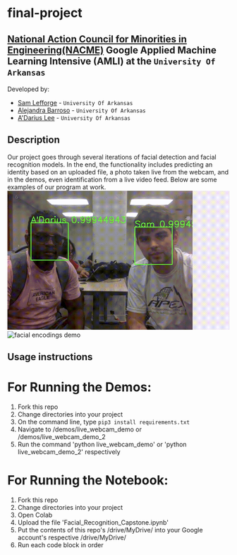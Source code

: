 <!--
Name of your teams' final project
-->
# final-project
## [National Action Council for Minorities in Engineering(NACME)](https://www.nacme.org) Google Applied Machine Learning Intensive (AMLI) at the `University Of Arkansas`

<!--
List all of the members who developed the project and
link to each members respective GitHub profile
-->
Developed by: 
- [Sam Lefforge](https://github.com/slefforge) - `University Of Arkansas`
- [Alejandra Barroso](https://github.com/alejandra-barroso-araujo-UA) - `University Of Arkansas` 
- [A'Darius Lee](https://github.com/ajl017) - `University Of Arkansas` 


## Description
<!--
Give a short description on what your project accomplishes and what tools is uses. In addition, you can drop screenshots directly into your README file to add them to your README. Take these from your presentations.
-->
Our project goes through several iterations of facial detection and facial recognition models. In the end, the functionality includes predicting an identity based on an uploaded file, a photo taken live from the webcam, and in the demos, even identification from a live video feed. Below are some examples of our program at work.
![cnn demo](https://github.com/Applied-Machine-Learning-2021/final-project-ua-team-1/blob/main/cnn.gif?raw=true)
![facial encodings demo](https://github.com/Applied-Machine-Learning-2021/final-project-ua-team-1/blob/main/facial_encodings.gif?raw=true)

## Usage instructions
<!--
Give details on how to install fork and install your project. You can get all of the python dependencies for your project by typing `pip3 freeze requirements.txt` on the system that runs your project. Add the generated `requirements.txt` to this repo.
-->
# For Running the Demos:
1. Fork this repo
2. Change directories into your project
3. On the command line, type `pip3 install requirements.txt`
4. Navigate to /demos/live_webcam_demo or /demos/live_webcam_demo_2
5. Run the command 'python live_webcam_demo' or 'python live_webcam_demo_2' respectively

# For Running the Notebook:
1. Fork this repo
2. Change directories into your project
3. Open Colab
4. Upload the file 'Facial_Recognition_Capstone.ipynb'
5. Put the contents of this repo's /drive/MyDrive/ into your Google account's respective /drive/MyDrive/
6. Run each code block in order
